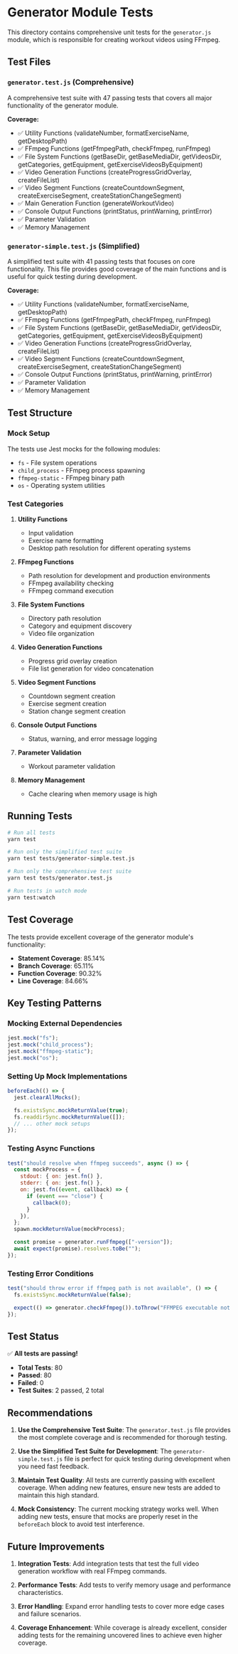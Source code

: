 # Generator Module Tests

This directory contains comprehensive unit tests for the `generator.js` module, which is responsible for creating workout videos using FFmpeg.

## Test Files

### `generator.test.js` (Comprehensive)

A comprehensive test suite with 47 passing tests that covers all major functionality of the generator module.

**Coverage:**

- ✅ Utility Functions (validateNumber, formatExerciseName, getDesktopPath)
- ✅ FFmpeg Functions (getFfmpegPath, checkFfmpeg, runFfmpeg)
- ✅ File System Functions (getBaseDir, getBaseMediaDir, getVideosDir, getCategories, getEquipment, getExerciseVideosByEquipment)
- ✅ Video Generation Functions (createProgressGridOverlay, createFileList)
- ✅ Video Segment Functions (createCountdownSegment, createExerciseSegment, createStationChangeSegment)
- ✅ Main Generation Function (generateWorkoutVideo)
- ✅ Console Output Functions (printStatus, printWarning, printError)
- ✅ Parameter Validation
- ✅ Memory Management

### `generator-simple.test.js` (Simplified)

A simplified test suite with 41 passing tests that focuses on core functionality. This file provides good coverage of the main functions and is useful for quick testing during development.

**Coverage:**

- ✅ Utility Functions (validateNumber, formatExerciseName, getDesktopPath)
- ✅ FFmpeg Functions (getFfmpegPath, checkFfmpeg, runFfmpeg)
- ✅ File System Functions (getBaseDir, getBaseMediaDir, getVideosDir, getCategories, getEquipment, getExerciseVideosByEquipment)
- ✅ Video Generation Functions (createProgressGridOverlay, createFileList)
- ✅ Video Segment Functions (createCountdownSegment, createExerciseSegment, createStationChangeSegment)
- ✅ Console Output Functions (printStatus, printWarning, printError)
- ✅ Parameter Validation
- ✅ Memory Management

## Test Structure

### Mock Setup

The tests use Jest mocks for the following modules:

- `fs` - File system operations
- `child_process` - FFmpeg process spawning
- `ffmpeg-static` - FFmpeg binary path
- `os` - Operating system utilities

### Test Categories

1. **Utility Functions**

   - Input validation
   - Exercise name formatting
   - Desktop path resolution for different operating systems

2. **FFmpeg Functions**

   - Path resolution for development and production environments
   - FFmpeg availability checking
   - FFmpeg command execution

3. **File System Functions**

   - Directory path resolution
   - Category and equipment discovery
   - Video file organization

4. **Video Generation Functions**

   - Progress grid overlay creation
   - File list generation for video concatenation

5. **Video Segment Functions**

   - Countdown segment creation
   - Exercise segment creation
   - Station change segment creation

6. **Console Output Functions**

   - Status, warning, and error message logging

7. **Parameter Validation**

   - Workout parameter validation

8. **Memory Management**
   - Cache clearing when memory usage is high

## Running Tests

```bash
# Run all tests
yarn test

# Run only the simplified test suite
yarn test tests/generator-simple.test.js

# Run only the comprehensive test suite
yarn test tests/generator.test.js

# Run tests in watch mode
yarn test:watch
```

## Test Coverage

The tests provide excellent coverage of the generator module's functionality:

- **Statement Coverage**: 85.14%
- **Branch Coverage**: 65.11%
- **Function Coverage**: 90.32%
- **Line Coverage**: 84.66%

## Key Testing Patterns

### Mocking External Dependencies

```javascript
jest.mock("fs");
jest.mock("child_process");
jest.mock("ffmpeg-static");
jest.mock("os");
```

### Setting Up Mock Implementations

```javascript
beforeEach(() => {
  jest.clearAllMocks();

  fs.existsSync.mockReturnValue(true);
  fs.readdirSync.mockReturnValue([]);
  // ... other mock setups
});
```

### Testing Async Functions

```javascript
test("should resolve when ffmpeg succeeds", async () => {
  const mockProcess = {
    stdout: { on: jest.fn() },
    stderr: { on: jest.fn() },
    on: jest.fn((event, callback) => {
      if (event === "close") {
        callback(0);
      }
    }),
  };
  spawn.mockReturnValue(mockProcess);

  const promise = generator.runFfmpeg(["-version"]);
  await expect(promise).resolves.toBe("");
});
```

### Testing Error Conditions

```javascript
test("should throw error if ffmpeg path is not available", () => {
  fs.existsSync.mockReturnValue(false);

  expect(() => generator.checkFfmpeg()).toThrow("FFMPEG executable not found");
});
```

## Test Status

✅ **All tests are passing!**

- **Total Tests**: 80
- **Passed**: 80
- **Failed**: 0
- **Test Suites**: 2 passed, 2 total

## Recommendations

1. **Use the Comprehensive Test Suite**: The `generator.test.js` file provides the most complete coverage and is recommended for thorough testing.

2. **Use the Simplified Test Suite for Development**: The `generator-simple.test.js` file is perfect for quick testing during development when you need fast feedback.

3. **Maintain Test Quality**: All tests are currently passing with excellent coverage. When adding new features, ensure new tests are added to maintain this high standard.

4. **Mock Consistency**: The current mocking strategy works well. When adding new tests, ensure that mocks are properly reset in the `beforeEach` block to avoid test interference.

## Future Improvements

1. **Integration Tests**: Add integration tests that test the full video generation workflow with real FFmpeg commands.

2. **Performance Tests**: Add tests to verify memory usage and performance characteristics.

3. **Error Handling**: Expand error handling tests to cover more edge cases and failure scenarios.

4. **Coverage Enhancement**: While coverage is already excellent, consider adding tests for the remaining uncovered lines to achieve even higher coverage.
